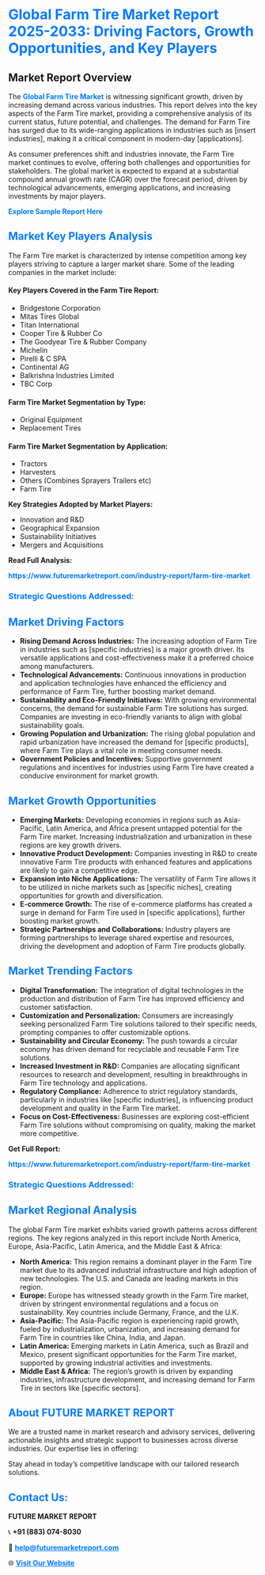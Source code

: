 <h1 style="color: #007BFF;">Global Farm Tire Market Report 2025-2033: Driving Factors, Growth Opportunities, and Key Players</h1>

<section id="overview">
<h2>Market Report Overview</h2>
<p>The <a href="https://www.futuremarketreport.com/industry-report/farm-tire-market" style="color: #007BFF; text-decoration: none;"><strong>Global Farm Tire Market</strong></a> is witnessing significant growth, driven by increasing demand across various industries. This report delves into the key aspects of the Farm Tire market, providing a comprehensive analysis of its current status, future potential, and challenges. The demand for Farm Tire has surged due to its wide-ranging applications in industries such as [insert industries], making it a critical component in modern-day [applications].</p>
<p>As consumer preferences shift and industries innovate, the Farm Tire market continues to evolve, offering both challenges and opportunities for stakeholders. The global market is expected to expand at a substantial compound annual growth rate (CAGR) over the forecast period, driven by technological advancements, emerging applications, and increasing investments by major players.</p>
</section>

<section id="overview">
<p><a href="https://www.futuremarketreport.com/request-sample/reportId=126524" style="color: #007BFF; text-decoration: none;"><strong>Explore Sample Report Here</strong></a></p>
</section>

<section id="key-players">
<h2 style="color: #007BFF;">Market Key Players Analysis</h2>
<p>The Farm Tire market is characterized by intense competition among key players striving to capture a larger market share. Some of the leading companies in the market include:</p>
<h4>Key Players Covered in the Farm Tire Report:</h4>
<ul><li>Bridgestone Corporation</li><li>Mitas Tires Global</li><li>Titan International</li><li>Cooper Tire &amp; Rubber Co</li><li>The Goodyear Tire &amp; Rubber Company</li><li>Michelin</li><li>Pirelli &amp; C SPA</li><li>Continental AG</li><li>Balkrishna Industries Limited</li><li>TBC Corp</li></ul>
<h4>Farm Tire Market Segmentation by Type:</h4>
<ul><li>Original Equipment</li><li>Replacement Tires</li></ul>

<h4>Farm Tire Market Segmentation by Application:</h4>
<ul><li>Tractors</li><li>Harvesters</li><li>Others (Combines Sprayers Trailers etc)</li><li>Farm Tire</li></ul>
<p><strong>Key Strategies Adopted by Market Players:</strong></p>
<ul>
<li>Innovation and R&D</li>
<li>Geographical Expansion</li>
<li>Sustainability Initiatives</li>
<li>Mergers and Acquisitions</li>
</ul>
</section>

<section>
<p><strong>Read Full Analysis: </strong></p><a href="https://www.futuremarketreport.com/industry-report/farm-tire-market" style="color: #007BFF; text-decoration: none;"><strong>https://www.futuremarketreport.com/industry-report/farm-tire-market</strong></a>
<h3 style="color: #007BFF;">Strategic Questions Addressed:</h3>
</section>

<section id="driving-factors">
<h2 style="color: #007BFF;">Market Driving Factors</h2>
<ul>
<li><strong>Rising Demand Across Industries:</strong> The increasing adoption of Farm Tire in industries such as [specific industries] is a major growth driver. Its versatile applications and cost-effectiveness make it a preferred choice among manufacturers.</li>
<li><strong>Technological Advancements:</strong> Continuous innovations in production and application technologies have enhanced the efficiency and performance of Farm Tire, further boosting market demand.</li>
<li><strong>Sustainability and Eco-Friendly Initiatives:</strong> With growing environmental concerns, the demand for sustainable Farm Tire solutions has surged. Companies are investing in eco-friendly variants to align with global sustainability goals.</li>
<li><strong>Growing Population and Urbanization:</strong> The rising global population and rapid urbanization have increased the demand for [specific products], where Farm Tire plays a vital role in meeting consumer needs.</li>
<li><strong>Government Policies and Incentives:</strong> Supportive government regulations and incentives for industries using Farm Tire have created a conducive environment for market growth.</li>
</ul>
</section>

<section id="growth-opportunities">
<h2 style="color: #007BFF;">Market Growth Opportunities</h2>
<ul>
<li><strong>Emerging Markets:</strong> Developing economies in regions such as Asia-Pacific, Latin America, and Africa present untapped potential for the Farm Tire market. Increasing industrialization and urbanization in these regions are key growth drivers.</li>
<li><strong>Innovative Product Development:</strong> Companies investing in R&D to create innovative Farm Tire products with enhanced features and applications are likely to gain a competitive edge.</li>
<li><strong>Expansion into Niche Applications:</strong> The versatility of Farm Tire allows it to be utilized in niche markets such as [specific niches], creating opportunities for growth and diversification.</li>
<li><strong>E-commerce Growth:</strong> The rise of e-commerce platforms has created a surge in demand for Farm Tire used in [specific applications], further boosting market growth.</li>
<li><strong>Strategic Partnerships and Collaborations:</strong> Industry players are forming partnerships to leverage shared expertise and resources, driving the development and adoption of Farm Tire products globally.</li>
</ul>
</section>

<section id="trending-factors">
<h2 style="color: #007BFF;">Market Trending Factors</h2>
<ul>
<li><strong>Digital Transformation:</strong> The integration of digital technologies in the production and distribution of Farm Tire has improved efficiency and customer satisfaction.</li>
<li><strong>Customization and Personalization:</strong> Consumers are increasingly seeking personalized Farm Tire solutions tailored to their specific needs, prompting companies to offer customizable options.</li>
<li><strong>Sustainability and Circular Economy:</strong> The push towards a circular economy has driven demand for recyclable and reusable Farm Tire solutions.</li>
<li><strong>Increased Investment in R&D:</strong> Companies are allocating significant resources to research and development, resulting in breakthroughs in Farm Tire technology and applications.</li>
<li><strong>Regulatory Compliance:</strong> Adherence to strict regulatory standards, particularly in industries like [specific industries], is influencing product development and quality in the Farm Tire market.</li>
<li><strong>Focus on Cost-Effectiveness:</strong> Businesses are exploring cost-efficient Farm Tire solutions without compromising on quality, making the market more competitive.</li>
</ul>
</section>

<section>
<p><strong>Get Full Report: </strong></p><a href="https://www.futuremarketreport.com/industry-report/farm-tire-market" style="color: #007BFF; text-decoration: none;"><strong>https://www.futuremarketreport.com/industry-report/farm-tire-market</strong></a>
<h3 style="color: #007BFF;">Strategic Questions Addressed:</h3>
</section>


<section id="regional-analysis">
<h2 style="color: #007BFF;">Market Regional Analysis</h2>
<p>The global Farm Tire market exhibits varied growth patterns across different regions. The key regions analyzed in this report include North America, Europe, Asia-Pacific, Latin America, and the Middle East & Africa:</p>
<ul>
<li><strong>North America:</strong> This region remains a dominant player in the Farm Tire market due to its advanced industrial infrastructure and high adoption of new technologies. The U.S. and Canada are leading markets in this region.</li>
<li><strong>Europe:</strong> Europe has witnessed steady growth in the Farm Tire market, driven by stringent environmental regulations and a focus on sustainability. Key countries include Germany, France, and the U.K.</li>
<li><strong>Asia-Pacific:</strong> The Asia-Pacific region is experiencing rapid growth, fueled by industrialization, urbanization, and increasing demand for Farm Tire in countries like China, India, and Japan.</li>
<li><strong>Latin America:</strong> Emerging markets in Latin America, such as Brazil and Mexico, present significant opportunities for the Farm Tire market, supported by growing industrial activities and investments.</li>
<li><strong>Middle East & Africa:</strong> The region’s growth is driven by expanding industries, infrastructure development, and increasing demand for Farm Tire in sectors like [specific sectors].</li>
</ul>
</section>

<footer>
<h2 style="color: #007BFF;">About FUTURE MARKET REPORT</h2>
<p>We are a trusted name in market research and advisory services, delivering actionable insights and strategic support to businesses across diverse industries. Our expertise lies in offering:</p>

<p>Stay ahead in today’s competitive landscape with our tailored research solutions.</p>

<h2 style="color: #007BFF;">Contact Us:</h2>
<p><strong>FUTURE MARKET REPORT</strong></p>
<p>📞 <strong>+91 (883) 074-8030</strong></p>
<p>📧 <strong><a href="mailto:help@futuremarketreport.com" style="color: #007BFF;">help@futuremarketreport.com</a></strong></p>
<p>🌐 <strong><a href="https://www.futuremarketreport.com/" style="color: #007BFF;">Visit Our Website</a></strong></p>
</footer>